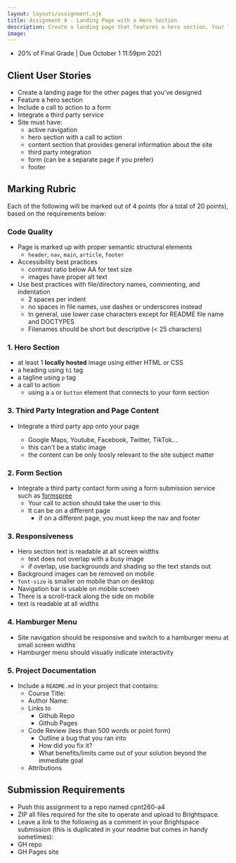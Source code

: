 ```yaml
---
layout: layouts/assignment.njk
title: Assignment 4 - Landing Page with a Hero Section
description: Create a landing page that features a hero section. Your landing page will also need to integrate a third party service (such as google maps) and your hero section must include a call to action that links to a signup or survey form.
image:
---
```


- 20% of Final Grade | Due October 1 11:59pm 2021

## Client User Stories

- Create a landing page for the other pages that you've designed
- Feature a hero section
- Include a call to action to a form
- Integrate a third party service
- Site must have:
  - active navigation
  - hero section with a call to action
  - content section that provides general information about the site
  - third party integration
  - form (can be a separate page if you prefer)
  - footer

## Marking Rubric

Each of the following will be marked out of 4 points (for a total of 20 points), based on the requirements below:

### Code Quality

- Page is marked up with proper semantic structural elements
  - `header`, `nav`, `main`, `article`, `footer`
- Accessibility best practices
  - contrast ratio below AA for text size
  - images have proper alt text
- Use best practices with file/directory names, commenting, and indentation
  - 2 spaces per indent
  - no spaces in file names, use dashes or underscores instead
  - In general, use lower case characters except for README file name and DOCTYPES
  - Filenames should be short but descriptive (< 25 characters)

### 1. Hero Section

- at least 1 **locally hosted** image using either HTML or CSS
- a heading using `h1` tag
- a tagline using `p` tag
- a call to action
  - using a `a` or `button` element that connects to your form section

### 3. Third Party Integration and Page Content

- Integrate a third party app onto your page

  - Google Maps, Youtube, Facebook, Twitter, TikTok...
  - this can't be a static image
  - the content can be only loosly relevant to the site subject matter

### 2. Form Section

- Integrate a third party contact form using a form submission service such as [formspree](https://formspree.com)
  - Your call to action should take the user to this
  - It can be on a different page
    - if on a different page, you must keep the nav and footer

### 3. Responsiveness

- Hero section text is readable at all screen widths
  - text does not overlap with a busy image
  - if overlap, use backgrounds and shading so the text stands out
- Background images can be removed on mobile
- `font-size` is smaller on mobile than on desktop
- Navigation bar is usable on mobile screen
- There is a scroll-track along the side on mobile
- text is readable at all widths

### 4. Hamburger Menu

- Site navigation should be responsive and switch to a hamburger menu at small screen widths
- Hamburger menu should visually indicate interactivity

### 5. Project Documentation

- Include a `README.md` in your project that contains:
  - Course Title:
  - Author Name:
  - Links to
    - Github Repo
    - Github Pages
  - Code Review (less than 500 words or point form)
    - Outline a bug that you ran into
    - How did you fix it?
    - What benefits/limits came out of your solution beyond the immediate goal
  - Attributions
  
## Submission Requirements

- Push this assignment to a repo named cpnt260-a4
- ZIP all files required for the site to operate and upload to Brightspace.
- Leave a link to the following as a comment in your Brightspace submission (this is duplicated in your readme but comes in handy sometimes):
- GH repo
- GH Pages site

